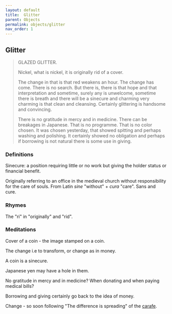 ```yaml
---
layout: default
title:  Glitter
parent: Objects
permalink: objects/glitter
nav_order: 1
---
```


## Glitter

> GLAZED GLITTER.
>
> Nickel, what is nickel, it is originally rid of a cover.
>
> The change in that is that red weakens an hour. The change has come. There is no search. But there is, there is that hope and that interpretation and sometime, surely any is unwelcome, sometime there is breath and there will be a sinecure and charming very charming is that clean and cleansing. Certainly glittering is handsome and convincing.
>
> There is no gratitude in mercy and in medicine. There can be breakages in Japanese. That is no programme. That is no color chosen. It was chosen yesterday, that showed spitting and perhaps washing and polishing. It certainly showed no obligation and perhaps if borrowing is not natural there is some use in giving.

### Definitions

Sinecure: a position requiring little or no work but giving the holder status or financial benefit.

Originally referring to an office in the medieval church without responsibility for the care of souls. From Latin _sine_ "without" + _cura_ "care". Sans and cure.

### Rhymes

The "ri" in "originally" and "rid".

### Meditations

Cover of a coin - the image stamped on a coin.

The change i.e to transform, or change as in money.

A coin is a sinecure.

Japanese yen may have a hole in them.

No gratitude in mercy and in medicine? When donating and when paying medical bills?

Borrowing and giving certainly go back to the idea of money.

Change - so soon following "The difference is spreading" of the [carafe](/objects/carafe/).

